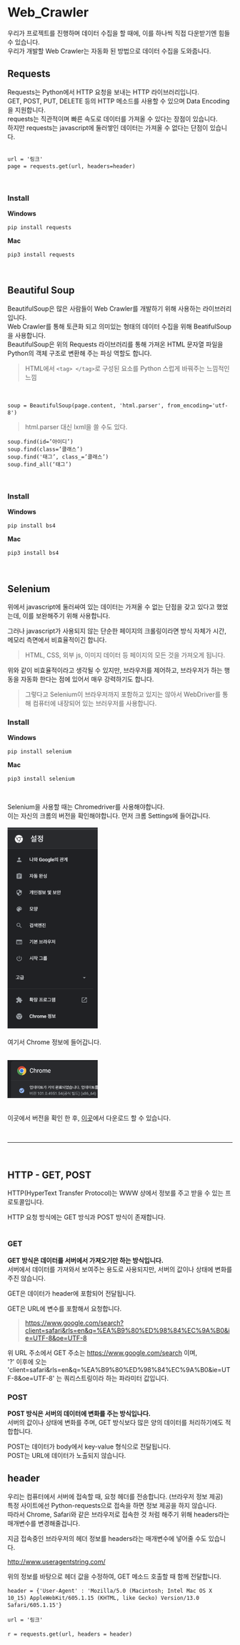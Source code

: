 # Web_Crawler

우리가 프로젝트를 진행하며 데이터 수집을 할 때에, 이를 하나씩 직접 다운받기엔 힘들 수 있습니다. <br/>
우리가 개발할 Web Crawler는 자동화 된 방법으로 데이터 수집을 도와줍니다. <br/>

## Requests
Requests는 Python에서 HTTP 요청을 보내는 HTTP 라이브러리입니다. <br/>
GET, POST, PUT, DELETE 등의 HTTP 메소드를 사용할 수 있으며 Data Encoding을 지원합니다.<br/>
requests는 직관적이며 빠른 속도로 데이터를 가져올 수 있다는 장점이 있습니다.<br/>
하지만 requests는 javascript에 둘러쌓인 데이터는 가져올 수 없다는 단점이 있습니다.<br/><br/>
```{.python}
url = '링크'
page = requests.get(url, headers=header)
```
<br/>

### Install

**Windows**
```
pip install requests
```
**Mac**
```
pip3 install requests
```
<br/>


## Beautiful Soup
BeautifulSoup은 많은 사람들이 Web Crawler를 개발하기 위해 사용하는 라이브러리입니다. <br/>
Web Crawler를 통해 토큰화 되고 의미있는 형태의 데이터 수집을 위해 BeatifulSoup을 사용합니다. <br/>
BeautifulSoup은 위의 Requests 라이브러리를 통해 가져온 HTML 문자열 파일을  Python의 객체 구조로 변환해 주는 파싱 역할도 합니다. <br/>

> HTML에서 `<tag> </tag>`로 구성된 요소를 Python 스럽게 바꿔주는 느낌적인 느낌
<br/>


```{.python}
soup = BeautifulSoup(page.content, 'html.parser', from_encoding='utf-8')
```
> html.parser 대신 lxml을 쓸 수도 있다.
```{.python}
soup.find(id=’아이디’)
soup.find(class=’클래스’)
soup.find('태그’, class_=’클래스’)
soup.find_all(‘태그’)
```
<br/>

### Install

**Windows**
```
pip install bs4
```
**Mac**
```
pip3 install bs4
```
<br/>

## Selenium
위에서 javascript에 둘러싸여 있는 데이터는 가져올 수 없는 단점을 갖고 있다고 했었는데, 이를 보완해주기 위해 사용합니다. <br/>

그러나 javascript가 사용되지 않는 단순한 페이지의 크롤링이라면 방식 자체가 시간, 메모리 측면에서 비효율적이긴 합니다. <br/>
> HTML, CSS, 외부 js, 이미지 데이터 등 페이지의 모든 것을 가져오게 됩니다.

위와 같이 비효율적이라고 생각될 수 있지만, 브라우저를 제어하고, 브라우저가 하는 행동을 자동화 한다는 점에 있어서 매우 강력하기도 합니다. <br/>
> 그렇다고 Selenium이 브라우저까지 포함하고 있지는 않아서 WebDriver를 통해 컴퓨터에 내장되어 있는 브러우저를 사용합니다. <br/>

### Install

**Windows**
```
pip install selenium
```
**Mac**
```
pip3 install selenium
```
<br/>

Selenium을 사용할 때는 Chromedriver를 사용해야합니다. <br/>
이는 자신의 크롬의 버전을 확인해야합니다. 먼저 크롬 Settings에 들어갑니다. <br/><br/>
<img src="images/setting.png" width="40%" height="30%"> <br/><br/>
여기서 Chrome 정보에 들어갑니다. <br/><br/>

<img src="images/info.png" width="40%" height="30%"> <br/><br/>

이곳에서 버전을 확인 한 후, [이곳](https://chromedriver.chromium.org/downloads)에서 다운로드 할 수 있습니다. <br/>

<br/>

------

<br/>

## HTTP - GET, POST
HTTP(HyperText Transfer Protocol)는 WWW 상에서 정보를 주고 받을 수 있는 프로토콜입니다. <br/>

HTTP 요청 방식에는 GET 방식과 POST 방식이 존재합니다. <br/><br/>


### GET
**GET 방식은 데이터를 서버에서 가져오기만 하는 방식입니다.** <br/>
서버에서 데이터를 가져와서 보여주는 용도로 사용되지만, 서버의 값이나 상태에 변화를 주진 않습니다. <br/>

GET은 데이터가 header에 포함되어 전달됩니다. <br/>

GET은 URL에 변수를 포함해서 요청합니다. <br/>

> https://www.google.com/search?client=safari&rls=en&q=%EA%B9%80%ED%98%84%EC%9A%B0&ie=UTF-8&oe=UTF-8

위 URL 주소에서 GET 주소는 https://www.google.com/search 이며, <br/>
'?' 이후에 오는 'client=safari&rls=en&q=%EA%B9%80%ED%98%84%EC%9A%B0&ie=UTF-8&oe=UTF-8' 는 쿼리스트링이라 하는 파라미터 값입니다. <br/>



### POST
**POST 방식은 서버의 데이터에 변화를 주는 방식입나다.** <br/>
서버의 값이나 상태에 변화를 주며, GET 방식보다 많은 양의 데이터를 처리하기에도 적합합니다. <br/>

POST는 데이터가 body에서 key-value 형식으로 전달됩니다. <br/>
POST는 URL에 데이터가 노출되지 않습니다. <br/>



## header
우리는 컴퓨터에서 서버에 접속할 때, 요청 헤더를 전송합니다. (브라우저 정보 제공) <br/>
특정 사이트에선 Python-requests으로 접속을 하면 정보 제공을 하지 않습니다. <br/>
따라서 Chrome, Safari와 같은 브라우저로 접속한 것 처럼 해주기 위해 headers라는 매개변수를 변경해줄겁니다. <br/>

지금 접속중인 브라우저의 헤더 정보를 headers라는 매개변수에 넣어줄 수도 있습니다. <br/>

http://www.useragentstring.com/ <br/>

위의 정보를 바탕으로 헤더 값을 수정하여, GET 메소드 호출할 때 함께 전달합니다. <br/>

```{.python}
header = {'User-Agent' : 'Mozilla/5.0 (Macintosh; Intel Mac OS X 10_15) AppleWebKit/605.1.15 (KHTML, like Gecko) Version/13.0 Safari/605.1.15'}

url = '링크'

r = requests.get(url, headers = header)
```